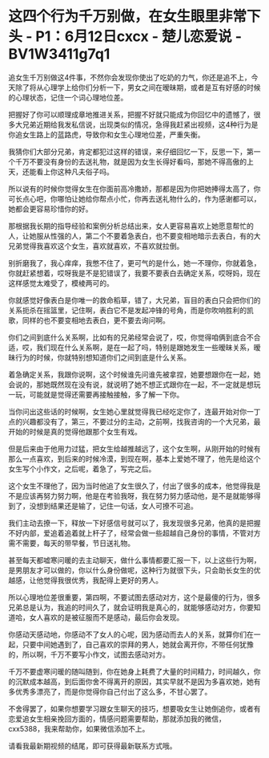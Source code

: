 # 这四个行为千万别做，在女生眼里非常下头 - P1：6月12日cxcx - 楚儿恋爱说 - BV1W3411g7q1

追女生千万别做这4件事，不然你会发现你使出了吃奶的力气，你还是追不上，今天除了将从心理学上给你们分析一下，男女之间在暧昧期，或者是互有好感的时候的心理状态，记住一个词心理地位差。

把握好了你可以顺理成章地推进关系，把握不好就只能成为你回忆中的遗憾了，很多大兄弟近期给我发私信说，出现类似的情况，急得我赶紧出视频，这4种行为是你追女生路上的蓝路虎，导致你和女生心理地位差，严重失衡。

我猜你们大部分兄弟，肯定都犯过这样的错误，来仔细回忆一下，反思一下，第一个千万不要没有身份的去送礼物，就是因为女生长得好看吗，那她不得高傲的上天，还能看上你这种凡夫俗子吗。

所以说有的时候你觉得女生在你面前高冷撒娇，那都是因为你把她捧得太高了，你可长点心吧，你哪怕让她给你帮点小忙，你再去送礼物什么的，作为感谢都可以，她都会更容易珍惜你的好。

那根据我长期的指导经验和案例分析总结出来，女人更容易喜欢上她愿意帮忙的人，让她服从性强的人，第二个不要着急表白，也不要变相地暗示去表白，有的大兄弟觉得我喜欢这个女生，喜欢就喜欢，不喜欢就拉倒。

别折磨我了，我心痒痒，我憋不住了，更可气的是什么，她一不理你，你就着急，你就赶紧想着，哎呀我是不是犯错误了，我要不要表白去确定关系，哎呀妈，现在这样感觉太难受了，模棱两可的。

你就感觉好像表白是你唯一的救命稻草，错了，大兄弟，盲目的表白只会把你们的关系扼杀在摇篮里，记住啊，表白它不是发起冲锋的号角，而是你吹响胜利的凯歌，同样的也不要变相地去表白，更不要去询问啊。

你们之间到底什么关系啊，比如有的兄弟经常会说了，哎，你觉得咱俩到底合不合适，哎，我们现在什么关系啊，是在一起了吗，特别是跟她发生一些暧昧关系，暧昧行为的时候，你就特别想知道你们之间到底是什么关系。

着急确定关系，我跟你说啊，这个时候谁先问谁先被拿捏，她要想跟你在一起，她会说的，那她既然现在没有说，就说明了她不想正式跟你在一起，不一定就是想玩一玩，可能就是觉得还需要再接触接触，多了解一下你。

当你问出这些话的时候啊，女生她心里就觉得我已经吃定你了，连最开始对你一丁点的兴趣都没有了，第三，不要过分的主动，之前啊，找我咨询的一个大兄弟，最开始的时候是真的觉得他跟那个女生有戏。

但是后来由于他用力过猛，把女生给越推越远了，这个女生啊，从刚开始的时候有那么一点喜欢，到后来的时候冷漠，到现在啊，基本上爱她不理了，他先是给这个女生写个小作文，之后呢，着急了，写完之后。

这个女生不理他了，因为当时他追了女生很久了，付出了很多的成本，他觉得我是不是应该再努力努力啊，他是在考验我呀，我在努力努力感动他，是不是就能够得到了，没想到结果还是输了，记住一句话，女人可撩不可追。

我们主动去撩一下，释放一下好感信号就可以了，我发现很多兄弟，他真的是把握不好内部，爱追着追着就上杆子了，经常会做一些超越自己身份的事情，不管对方需不需要，每天的带早餐，节日送礼物。

甚至每天都嘘寒问暖的去主动聊天，做什么事情都要汇报一下，以上这些行为啊，是男朋友才可以做的，你以什么身份做呢，这种行为就很下头，只会助长女生的优越感，让他觉得我很优秀，我配得上更好的男人。

所以心理地位差很重要，第四啊，不要试图去感动对方，这个是最傻的行为，很多兄弟总是认为，我追的时间久了，就会证明我是真心的，就能够感动对方，你要知道哈，女人喜欢的是被征服而不是感动，最后你会发现。

你感动天感动地，你感动不了女人的心呢，因为感动而去人的关系，就算你们在一起，只要中间她遇到了，自己喜欢的崇拜的男人，她就会离开你，不带任何犹豫的，所以啊，千万不要写小作文，试图去感动对方。

千万不要虚寒问暖的随叫随到，你在她身上耗费了大量的时间精力，时间越久，你的沉默成本越高，到后面你舍不得离开的原因，其实早就不是因为多喜欢她，她有多优秀多漂亮了，而是你觉得你自己付出了这么多，不甘心罢了。

不舍得罢了，如果你想要学习跟女生聊天的技巧，想要吸女生让她倒追你，或者有恋爱追女生相亲挽回方面的，情感问题需要帮助，那就添加我的微信，cxx5388，我来帮助你，如果微信添加不上。

请看我最新期视频的结尾，即可获得最新联系方式哦。